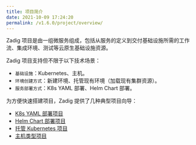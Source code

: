```yaml
---
title: 项目简介
date: 2021-10-09 17:24:20
permalink: /v1.6.0/project/overview/
---
```

Zadig 项目是由一组微服务组成，包括从服务的定义到交付基础设施所需的工作流、集成环境、测试等云原生基础设施资源。

Zadig 项目支持但不限于以下技术场景：
- `基础设施`：Kubernetes、主机。
- `环境创建方式`：新建环境、托管现有环境（加载现有集群资源）。
- `服务部署方式`：K8s YAML 部署、Helm Chart 部署。

为方便快速搭建项目，Zadig 提供了几种典型项目向导：
* [K8s YAML 部署项目](/v1.6.0/project/k8s-yaml/)
* [Helm Chart 部署项目](/v1.6.0/project/helm-chart/)
* [托管 Kubernetes 项目](/v1.6.0/project/host-k8s-resources/)
* [主机类型项目](/v1.6.0/project/vm/)